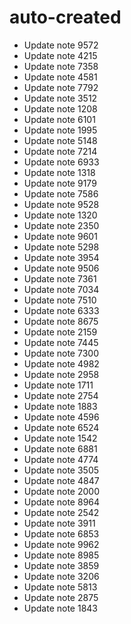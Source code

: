 # auto-created
- Update note 9572
- Update note 4215
- Update note 7358
- Update note 4581
- Update note 7792
- Update note 3512
- Update note 1208
- Update note 6101
- Update note 1995
- Update note 5148
- Update note 7214
- Update note 6933
- Update note 1318
- Update note 9179
- Update note 7586
- Update note 9528
- Update note 1320
- Update note 2350
- Update note 9601
- Update note 5298
- Update note 3954
- Update note 9506
- Update note 7361
- Update note 7034
- Update note 7510
- Update note 6333
- Update note 8675
- Update note 2159
- Update note 7445
- Update note 7300
- Update note 4982
- Update note 2958
- Update note 1711
- Update note 2754
- Update note 1883
- Update note 4596
- Update note 6524
- Update note 1542
- Update note 6881
- Update note 4774
- Update note 3505
- Update note 4847
- Update note 2000
- Update note 8964
- Update note 2542
- Update note 3911
- Update note 6853
- Update note 9962
- Update note 8985
- Update note 3859
- Update note 3206
- Update note 5813
- Update note 2875
- Update note 1843
